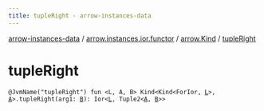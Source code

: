 ```yaml
---
title: tupleRight - arrow-instances-data
---
```


[arrow-instances-data](../../index.html) / [arrow.instances.ior.functor](../index.html) / [arrow.Kind](index.html) / [tupleRight](./tuple-right.html)

# tupleRight

`@JvmName("tupleRight") fun <L, A, B> Kind<Kind<ForIor, `[`L`](tuple-right.html#L)`>, `[`A`](tuple-right.html#A)`>.tupleRight(arg1: `[`B`](tuple-right.html#B)`): Ior<`[`L`](tuple-right.html#L)`, Tuple2<`[`A`](tuple-right.html#A)`, `[`B`](tuple-right.html#B)`>>`